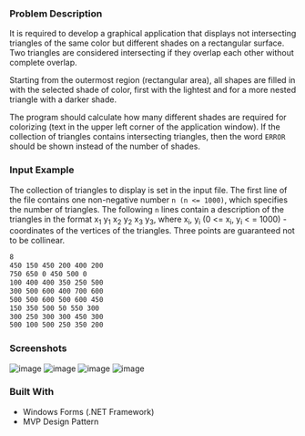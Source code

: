 ### Problem Description

It is required to develop a graphical application that displays
not intersecting triangles of the same color but different shades on a rectangular surface.
Two triangles are considered intersecting if they overlap each other without complete overlap.

Starting from the outermost region (rectangular area), all shapes are filled
in with the selected shade of color, first with the lightest and for a more nested triangle with a
darker shade.

The program should calculate how many different shades are required for colorizing (text in the upper left corner
of the application window). If the collection of triangles contains intersecting triangles, then
the word `ERROR` should be shown instead of the number of shades.

### Input Example

The collection of triangles to display is set in the input file. The first line of the file
contains one non-negative number `n (n <= 1000)`, which specifies the number of triangles.
The following `n` lines contain a description of the triangles in the format x<sub>1</sub> y<sub>1</sub> x<sub>2</sub> y<sub>2</sub> x<sub>3</sub> y<sub>3</sub>,
where x<sub>i</sub>, y<sub>i</sub> (0 <= x<sub>i</sub>, y<sub>i</sub>  < = 1000) - coordinates of the vertices of the triangles.
Three points are guaranteed not to be collinear.

 ```sh
8
450 150 450 200 400 200
750 650 0 450 500 0
100 400 400 350 250 500
300 500 600 400 700 600
500 500 600 500 600 450
150 350 500 50 550 300
300 250 300 300 450 300
500 100 500 250 350 200
 ```

### Screenshots

![image](https://github.com/Lozovskij/Triangles-Problem-WinForms/assets/56762093/2de2ee50-9e8d-48af-adca-8f6326f590b4)
![image](https://github.com/Lozovskij/Triangles-Problem-WinForms/assets/56762093/8c20e87a-1381-4cbe-b2e2-bde8315d8cd8)
![image](https://github.com/Lozovskij/Triangles-Problem-WinForms/assets/56762093/c73b2cbe-4540-455a-9a18-7c7a34dcea2a)
![image](https://github.com/Lozovskij/Triangles-Problem-WinForms/assets/56762093/2d5ee3d2-43c7-4441-841c-66d39c98732c)

### Built With

- Windows Forms (.NET Framework)
- MVP Design Pattern

